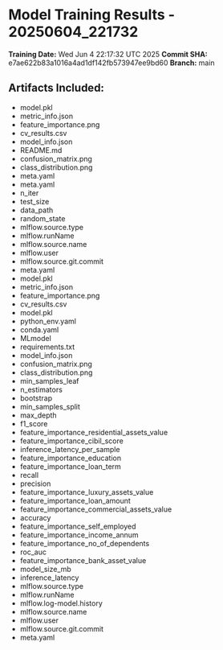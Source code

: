 # Model Training Results - 20250604_221732

**Training Date:** Wed Jun  4 22:17:32 UTC 2025
**Commit SHA:** e7ae622b83a1016a4ad1df142fb573947ee9bd60
**Branch:** main

## Artifacts Included:
- model.pkl
- metric_info.json
- feature_importance.png
- cv_results.csv
- model_info.json
- README.md
- confusion_matrix.png
- class_distribution.png
- meta.yaml
- meta.yaml
- n_iter
- test_size
- data_path
- random_state
- mlflow.source.type
- mlflow.runName
- mlflow.source.name
- mlflow.user
- mlflow.source.git.commit
- meta.yaml
- model.pkl
- metric_info.json
- feature_importance.png
- cv_results.csv
- model.pkl
- python_env.yaml
- conda.yaml
- MLmodel
- requirements.txt
- model_info.json
- confusion_matrix.png
- class_distribution.png
- min_samples_leaf
- n_estimators
- bootstrap
- min_samples_split
- max_depth
- f1_score
- feature_importance_residential_assets_value
- feature_importance_cibil_score
- inference_latency_per_sample
- feature_importance_education
- feature_importance_loan_term
- recall
- precision
- feature_importance_luxury_assets_value
- feature_importance_loan_amount
- feature_importance_commercial_assets_value
- accuracy
- feature_importance_self_employed
- feature_importance_income_annum
- feature_importance_no_of_dependents
- roc_auc
- feature_importance_bank_asset_value
- model_size_mb
- inference_latency
- mlflow.source.type
- mlflow.runName
- mlflow.log-model.history
- mlflow.source.name
- mlflow.user
- mlflow.source.git.commit
- meta.yaml
